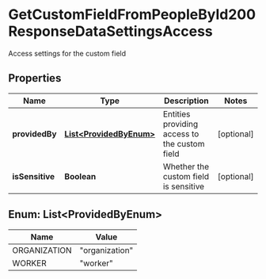 

# GetCustomFieldFromPeopleById200ResponseDataSettingsAccess

Access settings for the custom field

## Properties

| Name | Type | Description | Notes |
|------------ | ------------- | ------------- | -------------|
|**providedBy** | [**List&lt;ProvidedByEnum&gt;**](#List&lt;ProvidedByEnum&gt;) | Entities providing access to the custom field |  [optional] |
|**isSensitive** | **Boolean** | Whether the custom field is sensitive |  [optional] |



## Enum: List&lt;ProvidedByEnum&gt;

| Name | Value |
|---- | -----|
| ORGANIZATION | &quot;organization&quot; |
| WORKER | &quot;worker&quot; |




